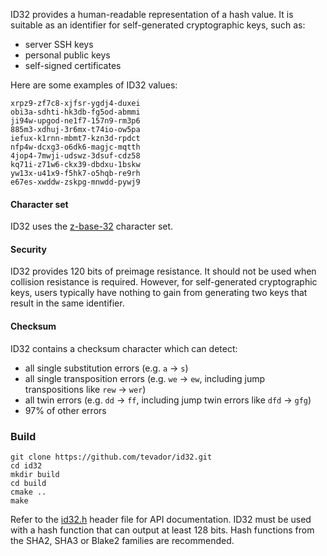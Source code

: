 ID32 provides a human-readable representation of a hash value. It is suitable as an identifier for self-generated cryptographic keys, such as:

* server SSH keys
* personal public keys
* self-signed certificates

Here are some examples of ID32 values:

```
xrpz9-zf7c8-xjfsr-ygdj4-duxei
obi3a-sdhti-hk3db-fg5od-abmmi
ji94w-upgod-ne1f7-157n9-rm3p6
885m3-xdhuj-3r6mx-t74io-ow5pa
iefux-k1rnn-mbmt7-kzn3d-rpdct
nfp4w-dcxg3-o6dk6-magjc-mqtth
4jop4-7mwji-udswz-3dsuf-cdz58
kq71i-z71w6-ckx39-dbdxu-1bskw
yw13x-u41x9-f5hk7-o5hqb-re9rh
e67es-xwddw-zskpg-mnwdd-pywj9
```

#### Character set

ID32 uses the [z-base-32](https://philzimmermann.com/docs/human-oriented-base-32-encoding.txt) character set.

#### Security

ID32 provides 120 bits of preimage resistance. It should not be used when collision resistance is required. However, for self-generated cryptographic keys, users typically have nothing to gain from generating two keys that result in the same identifier.

#### Checksum

ID32 contains a checksum character which can detect:

* all single substitution errors (e.g. `a` → `s`)
* all single transposition errors (e.g. `we` → `ew`, including jump transpositions like `rew` → `wer`)
* all twin errors (e.g. `dd` → `ff`, including jump twin errors like `dfd` → `gfg`)
* 97% of other errors

### Build

```
git clone https://github.com/tevador/id32.git
cd id32
mkdir build
cd build
cmake ..
make
```

Refer to the [id32.h](include/id32.h) header file for API documentation. ID32 must be used with a hash function that can output at least 128 bits. Hash functions from the SHA2, SHA3 or Blake2 families are recommended.
